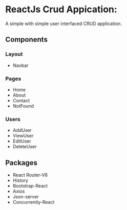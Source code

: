  # ReactJs Crud Appication:
 A simple with simple user interfaced CRUD application.
 
 ## Components
 
 ### Layout
 - Navbar
 
 ### Pages
 - Home
 - About
 - Contact
 - NotFound
 
 ### Users
 - AddUser
 - ViewUser
 - EditUser
 - DeleteUser
 
 ## Packages
 - React Router-V6
 - History
 - Bootstrap-React
 - Axios
 - Json-server
 - Concurrently-React
 
 
 
